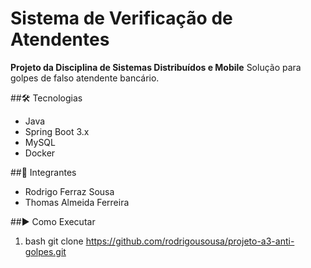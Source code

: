 # Sistema de Verificação de Atendentes

**Projeto da Disciplina de Sistemas Distribuídos e Mobile**
Solução para golpes de falso atendente bancário.

##🛠️ Tecnologias
- Java
- Spring Boot 3.x
- MySQL
- Docker

##👥 Integrantes 
- Rodrigo Ferraz Sousa
- Thomas Almeida Ferreira

##▶️ Como Executar
1. bash git clone https://github.com/rodrigousousa/projeto-a3-anti-golpes.git

